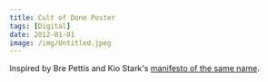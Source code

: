 ```yaml
---
title: Cult of Done Poster
tags: [Digital]
date: 2012-01-01
image: /img/Untitled.jpeg
---
```


Inspired by Bre Pettis and Kio Stark's [manifesto of the same name](https://medium.com/@bre/the-cult-of-done-manifesto-724ca1c2ff13).